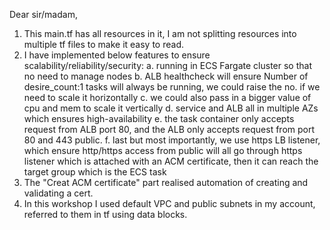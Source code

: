 Dear sir/madam,

1. This main.tf has all resources in it, I am not splitting resources into multiple tf files to make it easy to read.
2. I have implemented below features to ensure scalability/reliability/security:
  a. running in ECS Fargate cluster so that no need to manage nodes
  b. ALB healthcheck will ensure Number of desire_count:1 tasks will always be running, we could raise the no. if we need to scale it horizontally
  c. we could also pass in a bigger value of cpu and mem to scale it vertically
  d. service and ALB all in multiple AZs which ensures high-availability
  e. the task container only accepts request from ALB port 80, and the ALB only accepts request from port 80 and 443 public.
  f. last but most importantly, we use https LB listener, which ensure http/https access from public will all go through https listener
     which is attached with an ACM certificate, then it can reach the target group which is the ECS task
3. The "Creat ACM certificate" part realised automation of creating and validating a cert.
4. In this workshop I used default VPC and public subnets in my account, referred to them in tf using data blocks.
